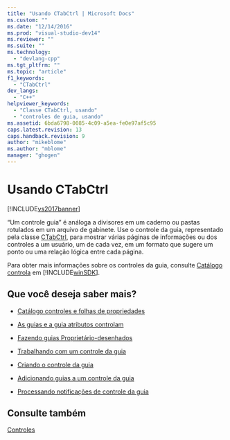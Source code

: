 ```yaml
---
title: "Usando CTabCtrl | Microsoft Docs"
ms.custom: ""
ms.date: "12/14/2016"
ms.prod: "visual-studio-dev14"
ms.reviewer: ""
ms.suite: ""
ms.technology: 
  - "devlang-cpp"
ms.tgt_pltfrm: ""
ms.topic: "article"
f1_keywords: 
  - "CTabCtrl"
dev_langs: 
  - "C++"
helpviewer_keywords: 
  - "Classe CTabCtrl, usando"
  - "controles de guia, usando"
ms.assetid: 6bda6798-0085-4c09-a5ea-fe0e97af5c95
caps.latest.revision: 13
caps.handback.revision: 9
author: "mikeblome"
ms.author: "mblome"
manager: "ghogen"
---
```

# Usando CTabCtrl
[!INCLUDE[vs2017banner](../assembler/inline/includes/vs2017banner.md)]

“Um controle guia” é análoga a divisores em um caderno ou pastas rotulados em um arquivo de gabinete.  Use o controle da guia, representado pela classe [CTabCtrl](../Topic/CTabCtrl%20Class.md), para mostrar várias páginas de informações ou dos controles a um usuário, um de cada vez, em um formato que sugere um ponto ou uma relação lógica entre cada página.  
  
 Para obter mais informações sobre os controles da guia, consulte [Catálogo controla](http://msdn.microsoft.com/library/windows/desktop/bb760550) em [!INCLUDE[winSDK](../atl/includes/winsdk_md.md)].  
  
## Que você deseja saber mais?  
  
-   [Catálogo controles e folhas de propriedades](../Topic/Tab%20Controls%20and%20Property%20Sheets.md)  
  
-   [As guias e a guia atributos controlam](../mfc/tabs-and-tab-control-attributes.md)  
  
-   [Fazendo guias Proprietário\-desenhados](../mfc/making-owner-drawn-tabs.md)  
  
-   [Trabalhando com um controle da guia](../mfc/working-with-a-tab-control.md)  
  
-   [Criando o controle da guia](../mfc/creating-the-tab-control.md)  
  
-   [Adicionando guias a um controle da guia](../mfc/adding-tabs-to-a-tab-control.md)  
  
-   [Processando notificações de controle da guia](../mfc/processing-tab-control-notification-messages.md)  
  
## Consulte também  
 [Controles](../mfc/controls-mfc.md)